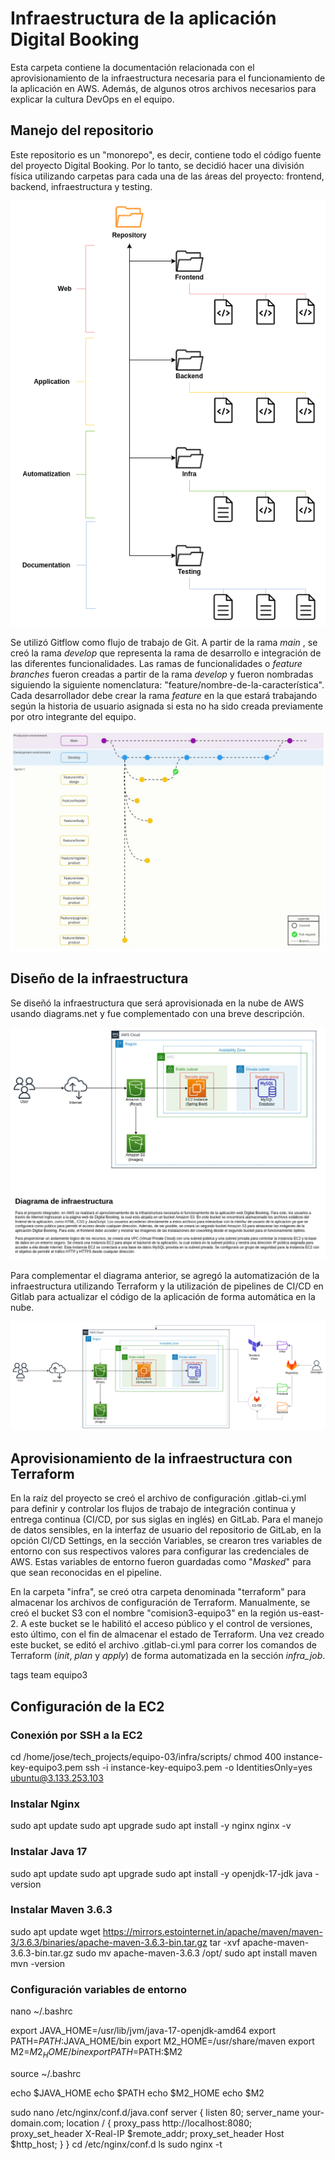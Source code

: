 # Infraestructura de la aplicación Digital Booking

Esta carpeta contiene la documentación relacionada con el aprovisionamiento de la infraestructura necesaria para el funcionamiento de la aplicación en AWS. Además, de algunos otros archivos necesarios para explicar la cultura DevOps en el equipo.

## Manejo del repositorio

Este repositorio es un "monorepo", es decir, contiene todo el código fuente del proyecto Digital Booking. Por lo tanto, se decidió hacer una división física utilizando carpetas para cada una de las áreas del proyecto: frontend, backend, infraestructura y testing.

![Estructura de carpetas](img/folderStructure.png)

Se utilizó Gitflow como flujo de trabajo de Git. A partir de la rama *main* , se creó la rama *develop* que representa la rama de desarrollo e integración de las diferentes funcionalidades. Las ramas de funcionalidades o *feature branches* fueron creadas a partir de la rama *develop* y fueron nombradas siguiendo la siguiente nomenclatura: "feature/nombre-de-la-característica". Cada desarrollador debe crear la rama *feature* en la que estará trabajando según la historia de usuario asignada si esta no ha sido creada previamente por otro integrante del equipo.

![Estructura de ramificación](img/branchingStrategy.jpg)

## Diseño de la infraestructura

Se diseñó la infraestructura que será aprovisionada en la nube de AWS usando diagrams.net y fue complementado con una breve descripción.

![Estructura de carpetas](img/infrastructureDiagram.png)

Para complementar el diagrama anterior, se agregó la automatización de la infraestructura utilizando Terraform y la utilización de pipelines de CI/CD en Gitlab para actualizar el código de la aplicación de forma automática en la nube. 

![Estructura de carpetas](img/infrastructuraDiagramAutomatization.png)

## Aprovisionamiento de la infraestructura con Terraform 

En la raíz del proyecto se creó el archivo de configuración .gitlab-ci.yml para definir y controlar los flujos de trabajo de integración continua y entrega continua (CI/CD, por sus siglas en inglés) en GitLab. Para el manejo de datos sensibles, en la interfaz de usuario del repositorio de GitLab, en la opción CI/CD Settings, en la sección Variables, se crearon tres variables de entorno con sus respectivos valores para configurar las credenciales de AWS. Estas variables de entorno fueron guardadas como "*Masked*" para que sean reconocidas en el pipeline. 

En la carpeta "infra", se creó otra carpeta denominada "terraform" para almacenar los archivos de configuración de Terraform. Manualmente, se creó el bucket S3 con el nombre "comision3-equipo3" en la región us-east-2. A este bucket se le habilitó el acceso público y el control de versiones, esto último, con el fin de almacenar el estado de Terraform. Una vez creado este bucket, se editó el archivo .gitlab-ci.yml para correr los comandos de Terraform (*init*, *plan* y *apply*) de forma automatizada en la sección *infra_job*. 

tags
team equipo3

## Configuración de la EC2

### Conexión por SSH a la EC2
cd /home/jose/tech_projects/equipo-03/infra/scripts/
chmod 400 instance-key-equipo3.pem
ssh -i instance-key-equipo3.pem -o IdentitiesOnly=yes ubuntu@3.133.253.103

### Instalar Nginx
sudo apt update
sudo apt upgrade
sudo apt install -y nginx
nginx -v

### Instalar Java 17
sudo apt update
sudo apt upgrade
sudo apt install -y openjdk-17-jdk
java -version

### Instalar Maven 3.6.3
sudo apt update
wget https://mirrors.estointernet.in/apache/maven/maven-3/3.6.3/binaries/apache-maven-3.6.3-bin.tar.gz
tar -xvf apache-maven-3.6.3-bin.tar.gz
sudo mv apache-maven-3.6.3 /opt/
sudo apt install maven
mvn -version

### Configuración variables de entorno 
nano ~/.bashrc

export JAVA_HOME=/usr/lib/jvm/java-17-openjdk-amd64
export PATH=$PATH:$JAVA_HOME/bin
export M2_HOME=/usr/share/maven
export M2=$M2_HOME/bin
export PATH=$PATH:$M2

source ~/.bashrc

echo $JAVA_HOME
echo $PATH
echo $M2_HOME
echo $M2


sudo nano /etc/nginx/conf.d/java.conf
server {
    listen 80;
    server_name your-domain.com;
    location / {
        proxy_pass http://localhost:8080;
        proxy_set_header X-Real-IP $remote_addr;
        proxy_set_header Host $http_host;
    }
}
cd /etc/nginx/conf.d
ls
sudo nginx -t